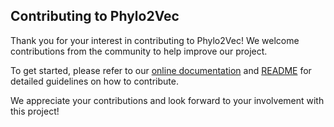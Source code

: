 ## Contributing to Phylo2Vec

Thank you for your interest in contributing to Phylo2Vec! We welcome
contributions from the community to help improve our project.

To get started, please refer to our
[online documentation](https://uw-phylo2vec.readthedocs.io/en/latest/development.html) and [README](https://github.com/uw-ssec/phylo2vec?tab=readme-ov-file#phylo2vec)
for detailed guidelines on how to contribute.

We appreciate your contributions and look forward to your involvement with this project! 

